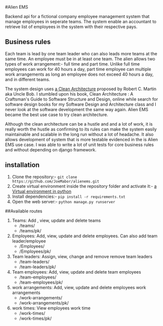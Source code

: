 #Alien EMS

Backend api for a fictional company employee management system that manage employees in seperate teams. The system 
enable an accountant to retrieve list of employees in the system with their respective pays.
## Business rules
Each team is lead by one team leader who can also leads more teams at the same time. An employee must be in at least one team. The alien
allows two types of work arrangement:- full time and part time. Unlike full time employees can work for 40 hours a day,
part time employee can multiple work arrangements as long an employee does not exceed 40 hours a day, and in different
teams.

The system design uses [a Clean Architecture](https://blog.cleancoder.com/uncle-bob/2012/08/13/the-clean-architecture.html) 
proposed by Robert C. Martin aka Uncle Bob. I stumbled upon his book, Clean Architecture : A Craftsman's Guide to Software Structure and Design,
online while search for software design books for my Software Design and Architecture class and I never look at the 
software development the same way again. Alien EMS became the best use case to try clean architecture.

Although the clean architecture can be a hustle and and a lot of work, it is really worth the hustle as confirming to 
its rules can make the system easily maintainable and  scalable in the long run without a lot of headache.
It also allows development of system that is more testable evidenced in the is Alien EMS use case. I was able to write
a lot of unit tests for core  business rules and without depending on django framework.


## installation

1. Clone the repository:- `git clone https://github.com/JoeMabor/alienems.git`
2. Create virtual environment inside the repository folder and activate it:- [a Virtual environment in python](https://docs.python.org/3.7/tutorial/venv.html)
3. Install dependencies:- `pip install -r requirements.txt`
3. Open the web server:- `python manage.py runserver`


##Available routes 

1. Teams: Add , view, update and delete teams
    - /teams/
    - /teams/pk/
2. Employees: Add, view, update and  delete employees. Can also add team leader/employee
     - /Employees/
     - /Employees/pk/
3. Team leaders: Assign, view, change and remove remove team leaders
    - /team-leaders/
     - /team-leaders/pk/
4. Team employees: Add, view, update and delete team employees
    - /team-employees/
     - /team-employees/pk/
5. work arrangements: Add, view, update and delete employees work arrangements
    - /work-arrangements/
     - /work-arrangements/pk/
6. work times: View employees work time
    - /work-times/
     - /work-times/pk/
     

    
